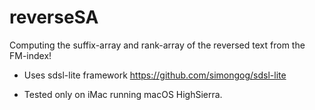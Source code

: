 # reverseSA
Computing the suffix-array and rank-array of the reversed text from the FM-index! 

* Uses sdsl-lite framework https://github.com/simongog/sdsl-lite 

* Tested only on iMac running macOS HighSierra.
